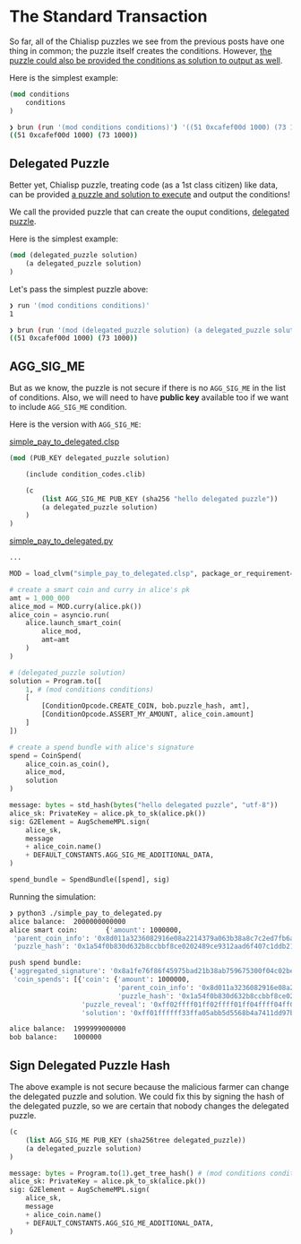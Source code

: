 # The Standard Transaction

So far, all of the Chialisp puzzles we see from the previous posts have one thing in common; the puzzle itself creates the conditions. However, [the puzzle could also be provided the conditions as solution to output as well](https://chialisp.com/docs/coins_spends_and_wallets#generating-conditions-from-the-puzzle-vs-from-the-solution).

Here is the simplest example:

``` lisp
(mod conditions
    conditions
)
```

``` sh
❯ brun (run '(mod conditions conditions)') '((51 0xcafef00d 1000) (73 1000))'      
((51 0xcafef00d 1000) (73 1000))
```

## Delegated Puzzle

Better yet, Chialisp puzzle, treating code (as a 1st class citizen) like data, can be provided [a puzzle and solution to execute](https://chialisp.com/docs/coins_spends_and_wallets#example-pay-to-delegated-puzzle) and output the conditions! 

We call the provided puzzle that can create the ouput conditions, [delegated puzzle](https://chialisp.com/docs/standard_transaction#pay-to-delegated-puzzle-or-hidden-puzzle).

Here is the simplest example:

```lisp
(mod (delegated_puzzle solution)
    (a delegated_puzzle solution)
)
```

Let's pass the simplest puzzle above:

```sh
❯ run '(mod conditions conditions)'                                                
1

❯ brun (run '(mod (delegated_puzzle solution) (a delegated_puzzle solution))') '(1 ((51 0xcafef00d 1000) (73 1000)))'
((51 0xcafef00d 1000) (73 1000))
```

## AGG_SIG_ME

But as we know, the puzzle is not secure if there is no `AGG_SIG_ME` in the list of conditions. Also, we will need to have **public key** available too if we want to include `AGG_SIG_ME` condition.

Here is the version with `AGG_SIG_ME`:

[simple_pay_to_delegated.clsp](simple_pay_to_delegated.clsp)
```lisp
(mod (PUB_KEY delegated_puzzle solution)

    (include condition_codes.clib)

    (c
        (list AGG_SIG_ME PUB_KEY (sha256 "hello delegated puzzle"))
        (a delegated_puzzle solution)
    )
)
```

[simple_pay_to_delegated.py](simple_pay_to_delegated.py)
```python
...

MOD = load_clvm("simple_pay_to_delegated.clsp", package_or_requirement=__name__, search_paths=["../include"])

# create a smart coin and curry in alice's pk
amt = 1_000_000
alice_mod = MOD.curry(alice.pk())
alice_coin = asyncio.run(
    alice.launch_smart_coin(
        alice_mod,
        amt=amt
    )
)

# (delegated_puzzle solution)
solution = Program.to([
    1, # (mod conditions conditions)
    [
        [ConditionOpcode.CREATE_COIN, bob.puzzle_hash, amt],
        [ConditionOpcode.ASSERT_MY_AMOUNT, alice_coin.amount]
    ]
])

# create a spend bundle with alice's signature
spend = CoinSpend(
    alice_coin.as_coin(),
    alice_mod,
    solution 
)

message: bytes = std_hash(bytes("hello delegated puzzle", "utf-8"))
alice_sk: PrivateKey = alice.pk_to_sk(alice.pk())
sig: G2Element = AugSchemeMPL.sign(
    alice_sk,
    message
    + alice_coin.name()
    + DEFAULT_CONSTANTS.AGG_SIG_ME_ADDITIONAL_DATA,
)

spend_bundle = SpendBundle([spend], sig)
```

Running the simulation:

```sh
❯ python3 ./simple_pay_to_delegated.py
alice balance:  2000000000000
alice smart coin:       {'amount': 1000000,
 'parent_coin_info': '0x8d011a3236082916e08a2214379a063b38a8c7c2ed7fb6a708acf824e1d9b310',
 'puzzle_hash': '0x1a54f0b830d632b8ccbbf8ce0202489ce9312aad6f407c1ddb21def66e763345'}

push spend bundle:
{'aggregated_signature': '0x8a1fe76f86f45975bad21b38ab759675300f04c02be911b572d66270e56d1c87ddb9255bbaeca646f72e97d94e1737d0169130ee2c9038a154fe15fdc6218f36e30deaf4a00914659156dc91f68e6ceae3cbdc9c9ee182e19b04f3f082d08c92',
 'coin_spends': [{'coin': {'amount': 1000000,
                           'parent_coin_info': '0x8d011a3236082916e08a2214379a063b38a8c7c2ed7fb6a708acf824e1d9b310',
                           'puzzle_hash': '0x1a54f0b830d632b8ccbbf8ce0202489ce9312aad6f407c1ddb21def66e763345'},
                  'puzzle_reveal': '0xff02ffff01ff02ffff01ff04ffff04ff02ffff04ff05ffff01ffa011e82913276355e092ff40373677de4a87461938fb975e02b0ffe08fb3d88ba9808080ffff02ff0bff178080ffff04ffff0132ff018080ffff04ffff01b0ac2f40f6cb161f872f61910bdacd811534e5b5753242553d9022906cdfa479e172b1eac8e1f38a3743b7897e58942442ff018080',
                  'solution': '0xff01ffffff33ffa05abb5d5568b4a7411dd97b3356cfedfac09b5fb35621a7fa29ab9b59dc905fb6ff830f424080ffff49ff830f4240808080'}]}

alice balance:  1999999000000
bob balance:    1000000
```

## Sign Delegated Puzzle Hash

The above example is not secure because the malicious farmer can change the delegated puzzle and solution. We could fix this by signing the hash of the delegated puzzle, so we are certain that nobody changes the delegated puzzle.

```lisp
(c
    (list AGG_SIG_ME PUB_KEY (sha256tree delegated_puzzle))
    (a delegated_puzzle solution)
)
```

```python
message: bytes = Program.to(1).get_tree_hash() # (mod conditions conditions)
alice_sk: PrivateKey = alice.pk_to_sk(alice.pk())
sig: G2Element = AugSchemeMPL.sign(
    alice_sk,
    message
    + alice_coin.name()
    + DEFAULT_CONSTANTS.AGG_SIG_ME_ADDITIONAL_DATA,
)
```

